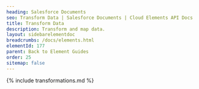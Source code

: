 ```yaml
---
heading: Salesforce Documents
seo: Transform Data | Salesforce Documents | Cloud Elements API Docs
title: Transform Data
description: Transform and map data.
layout: sidebarelementdoc
breadcrumbs: /docs/elements.html
elementId: 177
parent: Back to Element Guides
order: 25
sitemap: false
---
```


{% include transformations.md %}
